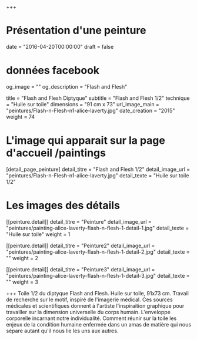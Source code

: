 +++
# Présentation d'une peinture
date = "2016-04-20T00:00:00"
draft = false

# données facebook
og_image = ""
og_description = "Flash and Flesh"

title = "Flash and Flesh Diptyque"
subtitle = "Flash and Flesh 1/2"
technique = "Huile sur toile"
dimensions = "91 cm x 73"
url_image_main = "peintures/Flash-n-Flesh-n1-alice-laverty.jpg"
date_creation = "2015"
weight = 74

# L'image qui apparait sur la page d'accueil /paintings
[detail_page_peinture]
detail_titre = "Flash and Flesh 1/2"
detail_image_url = "peintures/Flash-n-Flesh-n1-alice-laverty.jpg"
detail_texte = "Huile sur toile 1/2"

# Les images des détails
[[peinture.detail]]
detail_titre = "Peinture"
detail_image_url = "peintures/painting-alice-laverty-flash-n-flesh-1-detail-1.jpg"
detail_texte = "Huile sur toile"
weight = 1

[[peinture.detail]]
detail_titre = "Peinture2"
detail_image_url = "peintures/painting-alice-laverty-flash-n-flesh-1-detail-2.jpg"
detail_texte = ""
weight = 2

[[peinture.detail]]
detail_titre = "Peinture3"
detail_image_url = "peintures/painting-alice-laverty-flash-n-flesh-1-detail-3.jpg"
detail_texte = ""
weight = 3

+++
Toile 1/2 du diptyque Flash and Flesh. Huile sur toile, 91x73 cm.
Travail de recherche sur le motif, inspiré de l'imagerie médical. Ces sources médicales et scientifiques donnent à l'artiste l'inspiraition graphique pour travailler sur la dimension universelle du corps humain. L'enveloppe corporelle incarnant notre individualité. Comment réunir sur la toile les enjeux de la condition humaine enfermée dans un amas de matière qui nous sépare autant qu'il nous lie les uns aux autres.
